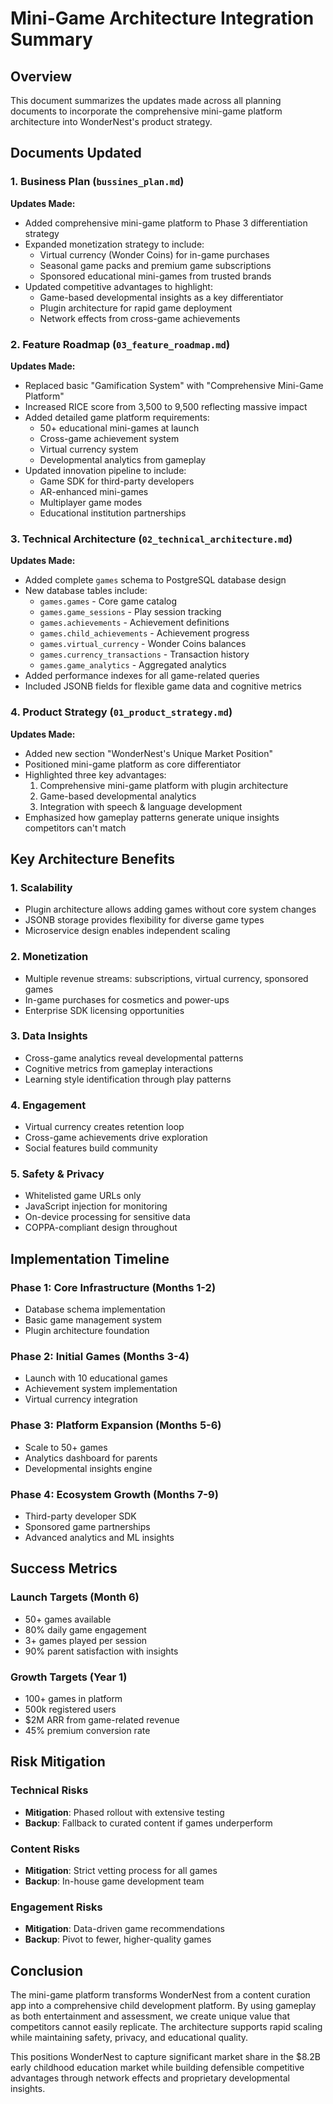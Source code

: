 # Mini-Game Architecture Integration Summary

## Overview
This document summarizes the updates made across all planning documents to incorporate the comprehensive mini-game platform architecture into WonderNest's product strategy.

## Documents Updated

### 1. Business Plan (`bussines_plan.md`)
**Updates Made:**
- Added comprehensive mini-game platform to Phase 3 differentiation strategy
- Expanded monetization strategy to include:
  - Virtual currency (Wonder Coins) for in-game purchases
  - Seasonal game packs and premium game subscriptions
  - Sponsored educational mini-games from trusted brands
- Updated competitive advantages to highlight:
  - Game-based developmental insights as a key differentiator
  - Plugin architecture for rapid game deployment
  - Network effects from cross-game achievements

### 2. Feature Roadmap (`03_feature_roadmap.md`)
**Updates Made:**
- Replaced basic "Gamification System" with "Comprehensive Mini-Game Platform"
- Increased RICE score from 3,500 to 9,500 reflecting massive impact
- Added detailed game platform requirements:
  - 50+ educational mini-games at launch
  - Cross-game achievement system
  - Virtual currency system
  - Developmental analytics from gameplay
- Updated innovation pipeline to include:
  - Game SDK for third-party developers
  - AR-enhanced mini-games
  - Multiplayer game modes
  - Educational institution partnerships

### 3. Technical Architecture (`02_technical_architecture.md`)
**Updates Made:**
- Added complete `games` schema to PostgreSQL database design
- New database tables include:
  - `games.games` - Core game catalog
  - `games.game_sessions` - Play session tracking
  - `games.achievements` - Achievement definitions
  - `games.child_achievements` - Achievement progress
  - `games.virtual_currency` - Wonder Coins balances
  - `games.currency_transactions` - Transaction history
  - `games.game_analytics` - Aggregated analytics
- Added performance indexes for all game-related queries
- Included JSONB fields for flexible game data and cognitive metrics

### 4. Product Strategy (`01_product_strategy.md`)
**Updates Made:**
- Added new section "WonderNest's Unique Market Position"
- Positioned mini-game platform as core differentiator
- Highlighted three key advantages:
  1. Comprehensive mini-game platform with plugin architecture
  2. Game-based developmental analytics
  3. Integration with speech & language development
- Emphasized how gameplay patterns generate unique insights competitors can't match

## Key Architecture Benefits

### 1. Scalability
- Plugin architecture allows adding games without core system changes
- JSONB storage provides flexibility for diverse game types
- Microservice design enables independent scaling

### 2. Monetization
- Multiple revenue streams: subscriptions, virtual currency, sponsored games
- In-game purchases for cosmetics and power-ups
- Enterprise SDK licensing opportunities

### 3. Data Insights
- Cross-game analytics reveal developmental patterns
- Cognitive metrics from gameplay interactions
- Learning style identification through play patterns

### 4. Engagement
- Virtual currency creates retention loop
- Cross-game achievements drive exploration
- Social features build community

### 5. Safety & Privacy
- Whitelisted game URLs only
- JavaScript injection for monitoring
- On-device processing for sensitive data
- COPPA-compliant design throughout

## Implementation Timeline

### Phase 1: Core Infrastructure (Months 1-2)
- Database schema implementation
- Basic game management system
- Plugin architecture foundation

### Phase 2: Initial Games (Months 3-4)
- Launch with 10 educational games
- Achievement system implementation
- Virtual currency integration

### Phase 3: Platform Expansion (Months 5-6)
- Scale to 50+ games
- Analytics dashboard for parents
- Developmental insights engine

### Phase 4: Ecosystem Growth (Months 7-9)
- Third-party developer SDK
- Sponsored game partnerships
- Advanced analytics and ML insights

## Success Metrics

### Launch Targets (Month 6)
- 50+ games available
- 80% daily game engagement
- 3+ games played per session
- 90% parent satisfaction with insights

### Growth Targets (Year 1)
- 100+ games in platform
- 500k registered users
- $2M ARR from game-related revenue
- 45% premium conversion rate

## Risk Mitigation

### Technical Risks
- **Mitigation**: Phased rollout with extensive testing
- **Backup**: Fallback to curated content if games underperform

### Content Risks
- **Mitigation**: Strict vetting process for all games
- **Backup**: In-house game development team

### Engagement Risks
- **Mitigation**: Data-driven game recommendations
- **Backup**: Pivot to fewer, higher-quality games

## Conclusion

The mini-game platform transforms WonderNest from a content curation app into a comprehensive child development platform. By using gameplay as both entertainment and assessment, we create unique value that competitors cannot easily replicate. The architecture supports rapid scaling while maintaining safety, privacy, and educational quality.

This positions WonderNest to capture significant market share in the $8.2B early childhood education market while building defensible competitive advantages through network effects and proprietary developmental insights.